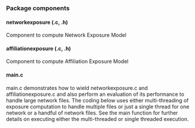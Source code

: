 ### Package components

#### networkexposure (.c, .h)
Component to compute Network Exposure Model

#### affiliationexposure (.c, .h)
Component to compute Affiliation Exposure Model

#### main.c
main.c demonstrates how to wield networkexposure.c and affiliationexposure.c and also perform an evaluation of its performance to handle large network files. The coding below uses either multi-threading of exposure computation to handle multiple files or just a single thread for one network or a handful of network files. See the main function for further details on executing either the multi-threaded or single threaded execution.